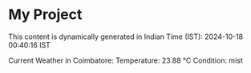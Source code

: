 # My Project

This content is dynamically generated in Indian Time (IST): 2024-10-18 00:40:16 IST


Current Weather in Coimbatore:
Temperature: 23.88 °C
Condition: mist
